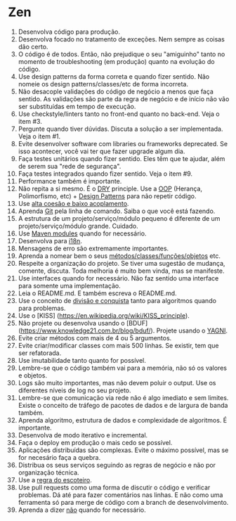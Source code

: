 # Zen

1. Desenvolva código para produção.
2. Desenvolva focado no tratamento de exceções. Nem sempre as coisas dão certo.
3. O código é de todos. Então, não prejudique o seu "amiguinho" tanto no momento de troubleshooting (em produção) quanto na evolução do código.
4. Use design patterns da forma correta e quando fizer sentido. Não nomeie os design patterns/classes/etc de forma incorreta. 
5. Não desacople validações do código de negócio a menos que faça sentido. As validações são parte da regra de negócio e de início não vão ser substituídas em tempo de execução.
6. Use checkstyle/linters tanto no front-end quanto no back-end. Veja o item #3.
7. Pergunte quando tiver dúvidas. Discuta a solução a ser implementada. Veja o item #1.
8. Evite desenvolver software com libraries ou frameworks deprecated. Se isso acontecer, você vai ter que fazer upgrade algum dia.
9. Faça testes unitários quando fizer sentido. Eles têm que te ajudar, além de serem sua "rede de segurança". 
10. Faça testes integrados quando fizer sentido. Veja o item #9.
11. Performance também é importante.
12. Não repita a si mesmo. É o [DRY](https://en.wikipedia.org/wiki/Don%27t_repeat_yourself) principle. Use a [OOP](https://en.wikipedia.org/wiki/Object-oriented_programming) (Herança, Polimorfismo, etc) + [Design Patterns](https://en.wikipedia.org/wiki/Software_design_pattern) para não repetir código.
13. Use [alta coesão e baixo acoplamento](https://medium.com/clarityhub/low-coupling-high-cohesion-3610e35ac4a6).
14. Aprenda [Git](https://git-scm.com/) pela linha de comando. Saiba o que você está fazendo.
15. A estrutura de um projeto/serviço/módulo pequeno é diferente de um projeto/serviço/módulo grande. Cuidado.
16. Use [Maven modules](https://maven.apache.org/guides/mini/guide-multiple-modules.html) quando for necessário.
17. Desenvolva para [i18n](https://en.wikipedia.org/wiki/Internationalization_and_localization).
19. Mensagens de erro são extremamente importantes.
20. Aprenda a nomear bem o seus [métodos/classes/funções/objetos](https://medium.com/mindorks/how-to-write-clean-code-lessons-learnt-from-the-clean-code-robert-c-martin-9ffc7aef870c) etc.
21. Respeite a organização do projeto. Se tiver uma sugestão de mudança, comente, discuta. Toda melhoria é muito bem vinda, mas se manifeste.
22. Use interfaces quando for necessário. Não faz sentido uma interface para somente uma implementação. 
23. Leia o README.md. E também escreva o README.md.
24. Use o conceito de [divisão e conquista](https://en.wikipedia.org/wiki/Divide-and-conquer_algorithm) tanto para algoritmos quando para problemas.
25. Use o [KISS] (https://en.wikipedia.org/wiki/KISS_principle).
26. Não projete ou desenvolva usando o [BDUF] (https://www.knowledge21.com.br/blog/bduf/). Projete usando o [YAGNI](https://deviq.com/yagni/).
27. Evite criar métodos com mais de 4 ou 5 argumentos.
28. Evite criar/modificar classes com mais 500 linhas. Se existir, tem que ser refatorada.
29. Use imutabilidade tanto quanto for possível.
30. Lembre-se que o código também vai para a memória, não só os valores e objetos.
31. Logs são muito importantes, mas não devem poluir o output. Use os diferentes níveis de log no seu projeto.
32. Lembre-se que comunicação via rede não é algo imediato e sem limites. Existe o conceito de tráfego de pacotes de dados e de largura de banda também.
33. Aprenda algoritmo, estrutura de dados e complexidade de algoritmos. É importante.
34. Desenvolva de modo iterativo e incremental.
35. Faça o deploy em produção o mais cedo se possível.
36. Aplicações distribuídas são complexas. Evite o máximo possível, mas se for necesário faça a quebra.
37. Distribua os seus serviços seguindo as regras de negócio e não por organização técnica.
38. Use a [regra do escoteiro](https://deviq.com/boy-scout-rule/).
39. Use pull requests como uma forma de discutir o código e verificar problemas. Dá até para fazer comentários nas linhas. E não como uma ferramenta só para merge de código com a branch de desenvolvimento.
40. Aprenda a dizer [não](https://codingjourneyman.com/2014/09/04/the-clean-coder-saying-no/) quando for necessário.
